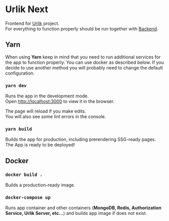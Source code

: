 # Urlik Next

Frontend for [Urlik](https://github.com/prixladi/shamyr-urlik) project.<br />
For everything to function properly should be run together with [Backend](https://github.com/prixladi/shamyr-urlik-server).

## Yarn

When using **Yarn** keep in mind that you need to run additional services for the app to function properly. You can use docker as described below. If you decide to use another method you will probably need to change the default configuration.

### `yarn dev`

Runs the app in the development mode.<br />
Open [http://localhost:3000](http://localhost:3000) to view it in the browser.

The page will reload if you make edits.<br />
You will also see some lint errors in the console.

### `yarn build`

Builds the app for production, including prerendering SSG-ready pages.<br />
The App is ready to be deployed!

## Docker

### `docker build .`

Builds a production-ready image.

### `docker-compose up`

Runs app container and other containers (**MongoDB, Redis, Authorization  Service, Urlik Server, etc...**) and builds app image if does not exist.
